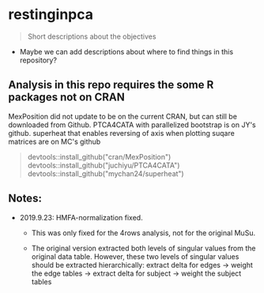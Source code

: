 # restinginpca

> Short descriptions about the objectives

+ Maybe we can add descriptions about where to find things in this repository?

## Analysis in this repo requires the some R packages not on CRAN
MexPosition did not update to be on the current CRAN, but can still be downloaded from Github. 
PTCA4CATA with parallelized bootstrap is on JY's github. 
superheat that enables reversing of axis when plotting suqare matrices are on MC's github

> devtools::install_github("cran/MexPosition")
> devtools::install_github("juchiyu/PTCA4CATA")
> devtools::install_github("mychan24/superheat")

## Notes:

- 2019.9.23: HMFA-normalization fixed.
	
	- This was only fixed for the 4rows analysis, not for the original MuSu.

	- The original version extracted both levels of singular values from the original data table. However, these two levels of singular values should be extracted hierarchically: extract delta for edges -> weight the edge tables -> extract delta for subject -> weight the subject tables


